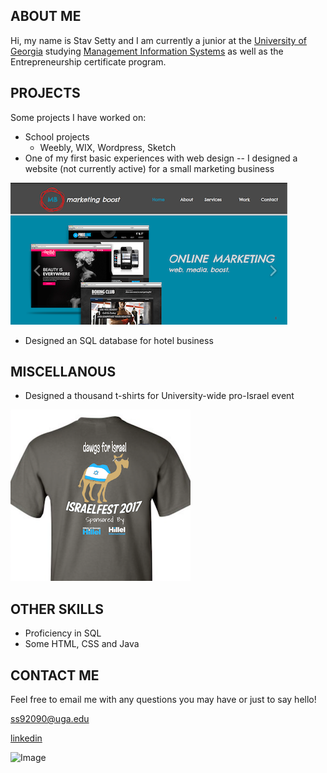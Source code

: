 ## ABOUT ME

Hi, my name is Stav Setty and I am currently a junior at the [University of Georgia](http://www.uga.edu) studying [Management Information Systems](http://www.terry.uga.edu/undergraduate/majors/management-information-systems) as well as the Entrepreneurship certificate program. 

## PROJECTS
Some projects I have worked on: 
- School projects 
  - Weebly, WIX, Wordpress, Sketch   
- One of my first basic experiences with web design -- I designed a website (not currently active) for a small marketing business 


![Image](markboost.jpg)
- Designed an SQL database for hotel business 

## MISCELLANOUS  

- Designed a thousand t-shirts for University-wide pro-Israel event 

![Image](tshirt.jpg)

## OTHER SKILLS 
- Proficiency in SQL 
- Some HTML, CSS and Java 

## CONTACT ME
Feel free to email me with any questions you may have or just to say hello! 

ss92090@uga.edu 

[linkedin](https://www.linkedin.com/in/stavsetty/) 

![Image](smiley.gif)


